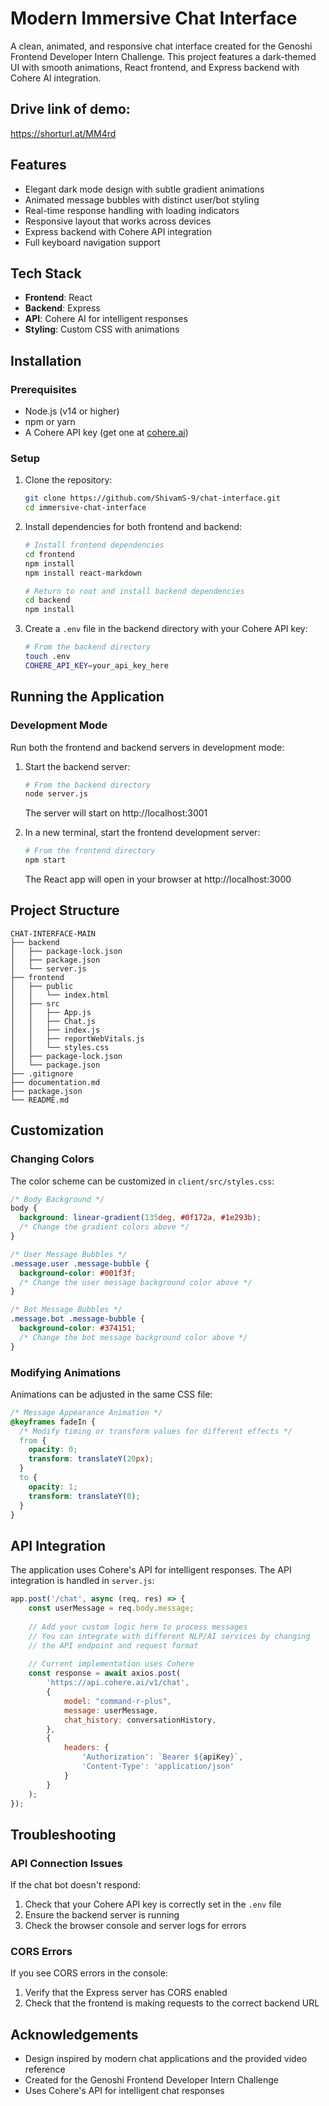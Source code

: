 # Modern Immersive Chat Interface

A clean, animated, and responsive chat interface created for the Genoshi Frontend Developer Intern Challenge. This project features a dark-themed UI with smooth animations, React frontend, and Express backend with Cohere AI integration.

## Drive link of demo:
https://shorturl.at/MM4rd

## Features

- Elegant dark mode design with subtle gradient animations
- Animated message bubbles with distinct user/bot styling
- Real-time response handling with loading indicators
- Responsive layout that works across devices
- Express backend with Cohere API integration
- Full keyboard navigation support

## Tech Stack

- **Frontend**: React
- **Backend**: Express
- **API**: Cohere AI for intelligent responses
- **Styling**: Custom CSS with animations

## Installation

### Prerequisites

- Node.js (v14 or higher)
- npm or yarn
- A Cohere API key (get one at [cohere.ai](https://cohere.ai))

### Setup

1. Clone the repository:
   ```bash
   git clone https://github.com/ShivamS-9/chat-interface.git
   cd immersive-chat-interface
   ```

2. Install dependencies for both frontend and backend:
   ```bash
   # Install frontend dependencies
   cd frontend
   npm install
   npm install react-markdown
   
   # Return to root and install backend dependencies
   cd backend
   npm install
   ```

3. Create a `.env` file in the backend directory with your Cohere API key:
   ```bash
   # From the backend directory
   touch .env
   COHERE_API_KEY=your_api_key_here
   ```

## Running the Application

### Development Mode

Run both the frontend and backend servers in development mode:

1. Start the backend server:
   ```bash
   # From the backend directory
   node server.js
   ```
   The server will start on http://localhost:3001

2. In a new terminal, start the frontend development server:
   ```bash
   # From the frontend directory
   npm start
   ```
   The React app will open in your browser at http://localhost:3000

## Project Structure
```
CHAT-INTERFACE-MAIN
├── backend
│   ├── package-lock.json
│   ├── package.json
│   └── server.js
├── frontend
│   ├── public
│   │   └── index.html
│   ├── src
│   │   ├── App.js
│   │   ├── Chat.js
│   │   ├── index.js
│   │   ├── reportWebVitals.js
│   │   └── styles.css
│   ├── package-lock.json
│   └── package.json
├── .gitignore
├── documentation.md
├── package.json
└── README.md
```

## Customization

### Changing Colors

The color scheme can be customized in `client/src/styles.css`:

```css
/* Body Background */
body {
  background: linear-gradient(135deg, #0f172a, #1e293b);
  /* Change the gradient colors above */
}

/* User Message Bubbles */
.message.user .message-bubble {
  background-color: #001f3f;
  /* Change the user message background color above */
}

/* Bot Message Bubbles */
.message.bot .message-bubble {
  background-color: #374151;
  /* Change the bot message background color above */
}
```

### Modifying Animations

Animations can be adjusted in the same CSS file:

```css
/* Message Appearance Animation */
@keyframes fadeIn {
  /* Modify timing or transform values for different effects */
  from {
    opacity: 0;
    transform: translateY(20px);
  }
  to {
    opacity: 1;
    transform: translateY(0);
  }
}
```

## API Integration

The application uses Cohere's API for intelligent responses. The API integration is handled in `server.js`:

```javascript
app.post('/chat', async (req, res) => {
    const userMessage = req.body.message;
    
    // Add your custom logic here to process messages
    // You can integrate with different NLP/AI services by changing
    // the API endpoint and request format
    
    // Current implementation uses Cohere
    const response = await axios.post(
        'https://api.cohere.ai/v1/chat',
        {
            model: "command-r-plus",
            message: userMessage,
            chat_history: conversationHistory,
        },
        {
            headers: {
                'Authorization': `Bearer ${apiKey}`,
                'Content-Type': 'application/json'
            }
        }
    );
});
```

## Troubleshooting

### API Connection Issues

If the chat bot doesn't respond:

1. Check that your Cohere API key is correctly set in the `.env` file
2. Ensure the backend server is running
3. Check the browser console and server logs for errors

### CORS Errors

If you see CORS errors in the console:

1. Verify that the Express server has CORS enabled
2. Check that the frontend is making requests to the correct backend URL

## Acknowledgements

- Design inspired by modern chat applications and the provided video reference
- Created for the Genoshi Frontend Developer Intern Challenge
- Uses Cohere's API for intelligent chat responses

